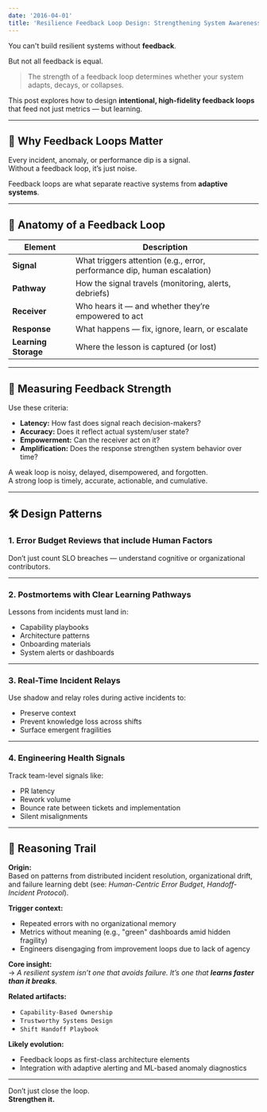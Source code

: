 ```yaml
---
date: '2016-04-01'
title: 'Resilience Feedback Loop Design: Strengthening System Awareness'
---
```


You can't build resilient systems without **feedback**.

But not all feedback is equal.

> The strength of a feedback loop determines whether your system adapts, decays, or collapses.

This post explores how to design **intentional, high-fidelity feedback loops** that feed not just metrics — but learning.

---

## 🎯 Why Feedback Loops Matter

Every incident, anomaly, or performance dip is a signal.  
Without a feedback loop, it’s just noise.

Feedback loops are what separate reactive systems from **adaptive systems**.

---

## 🔄 Anatomy of a Feedback Loop

| Element | Description |
|---------|-------------|
| **Signal** | What triggers attention (e.g., error, performance dip, human escalation) |
| **Pathway** | How the signal travels (monitoring, alerts, debriefs) |
| **Receiver** | Who hears it — and whether they’re empowered to act |
| **Response** | What happens — fix, ignore, learn, or escalate |
| **Learning Storage** | Where the lesson is captured (or lost) |

---

## 📏 Measuring Feedback Strength

Use these criteria:

- **Latency:** How fast does signal reach decision-makers?
- **Accuracy:** Does it reflect actual system/user state?
- **Empowerment:** Can the receiver act on it?
- **Amplification:** Does the response strengthen system behavior over time?

A weak loop is noisy, delayed, disempowered, and forgotten.  
A strong loop is timely, accurate, actionable, and cumulative.

---

## 🛠 Design Patterns

### 1. **Error Budget Reviews that include Human Factors**
Don’t just count SLO breaches — understand cognitive or organizational contributors.

---

### 2. **Postmortems with Clear Learning Pathways**
Lessons from incidents must land in:
- Capability playbooks
- Architecture patterns
- Onboarding materials
- System alerts or dashboards

---

### 3. **Real-Time Incident Relays**
Use shadow and relay roles during active incidents to:
- Preserve context
- Prevent knowledge loss across shifts
- Surface emergent fragilities

---

### 4. **Engineering Health Signals**
Track team-level signals like:
- PR latency
- Rework volume
- Bounce rate between tickets and implementation
- Silent misalignments

---

## 🧭 Reasoning Trail

**Origin:**  
Based on patterns from distributed incident resolution, organizational drift, and failure learning debt (see: *Human-Centric Error Budget*, *Handoff-Incident Protocol*).

**Trigger context:**  
- Repeated errors with no organizational memory  
- Metrics without meaning (e.g., "green" dashboards amid hidden fragility)  
- Engineers disengaging from improvement loops due to lack of agency

**Core insight:**  
→ *A resilient system isn’t one that avoids failure. It’s one that **learns faster than it breaks**.*

**Related artifacts:**  
- `Capability-Based Ownership`  
- `Trustworthy Systems Design`  
- `Shift Handoff Playbook`

**Likely evolution:**  
- Feedback loops as first-class architecture elements  
- Integration with adaptive alerting and ML-based anomaly diagnostics

---

Don’t just close the loop.  
**Strengthen it.**
